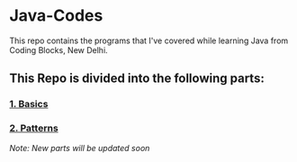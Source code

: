 # Java-Codes
This repo contains the programs that I've covered while learning Java from Coding Blocks, New Delhi.

## This Repo is divided into the following parts:

### [1. Basics](https://github.com/PRUBHTEJ/Java-Codes/tree/master/Basics)

### [2. Patterns](https://github.com/PRUBHTEJ/Java-Codes/tree/master/Pattern)


*Note: New parts will be updated soon*

